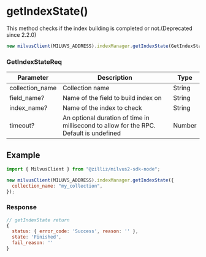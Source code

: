 # getIndexState()

This method checks if the index building is completed or not.(Deprecated since 2.2.0)

```javascript
new milvusClient(MILUVS_ADDRESS).indexManager.getIndexState(GetIndexStateReq);
```

### GetIndexStateReq

| Parameter       | Description                                                                            | Type   |
| --------------- | -------------------------------------------------------------------------------------- | ------ |
| collection_name | Collection name                                                                        | String |
| field_name?     | Name of the field to build index on                                                    | String |
| index_name?     | Name of the index to check                                                             | String |
| timeout?        | An optional duration of time in millisecond to allow for the RPC. Default is undefined | Number |

## Example

```javascript
import { MilvusClient } from "@zilliz/milvus2-sdk-node";

new milvusClient(MILUVS_ADDRESS).indexManager.getIndexState({
  collection_name: "my_collection",
});
```

### Response

```javascript
// getIndexState return
{
  status: { error_code: 'Success', reason: '' },
  state: 'Finished',
  fail_reason: ''
}
```
